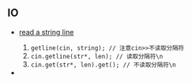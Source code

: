 ## IO
- [read a string line](https://blog.csdn.net/lwgkzl/article/details/53232889)
	1. `getline(cin, string); // 注意cin>>不读取分隔符`
	1. `cin.getline(str*, len); // 读取分隔符\n`
	1. `cin.get(str*, len).get(); // 不读取分隔符\n`
	
- 